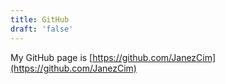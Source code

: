 ```yaml
---
title: GitHub
draft: 'false'
---
```


My GitHub page is [https://github.com/JanezCim](https://github.com/JanezCim)
